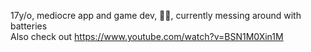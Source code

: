17y/o, mediocre app and game dev, 🏳️‍🌈, currently messing around with batteries  
Also check out https://www.youtube.com/watch?v=BSN1M0Xin1M  
